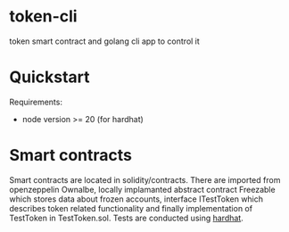 # token-cli
token smart contract and  golang cli app to control it

# Quickstart
Requirements: 
- node version >= 20 (for hardhat)

# Smart contracts
Smart contracts are located in solidity/contracts. There are imported from openzeppelin Ownalbe, locally implamanted abstract contract Freezable which stores data about frozen accounts, interface ITestToken which describes token related functionality and finally implementation of TestToken in TestToken.sol.
Tests are conducted using [hardhat](https://hardhat.org/docs). 